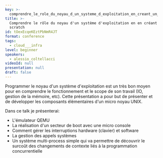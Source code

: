 ```yaml
---
key: >-
  comprendre_le_role_du_noyau_d_un_systeme_d_exploitation_en_creant_un_from_scratch
title: >-
  Comprendre le rôle du noyau d'un système d'exploitation en en créant un from
  scratch
id: tOexEcqeKEztPbNmR4JT
format: conference
tags:
  - cloud___infra
level: beginner
speakers:
  - alessio_coltellacci
videoId: null
presentation: null
draft: false
---
```

Programmer le noyau d'un système d'exploitation est un très bon moyen pour en comprendre le fonctionnement et le scope de son travail (IO, gestion de la mémoire, etc).
Cette présentation a pour but de présenter et de développer les composants élémentaires d'un micro noyau UNIX.

Dans ce talk je présenterai:
- L'émulateur QEMU
- La réalisation d'un secteur de boot avec une micro console
- Comment gérer les interruptions hardware (clavier) et software
- La gestion des appels systèmes
- Un système multi-process simple qui va permettre de découvrir le surcoût des changements de contexte liés à la programmation concurrentielle